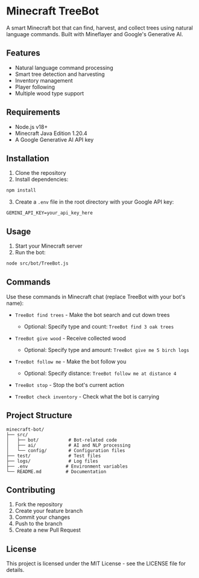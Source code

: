 # Minecraft TreeBot

A smart Minecraft bot that can find, harvest, and collect trees using natural language commands. Built with Mineflayer and Google's Generative AI.

## Features

- Natural language command processing
- Smart tree detection and harvesting
- Inventory management
- Player following
- Multiple wood type support

## Requirements

- Node.js v18+
- Minecraft Java Edition 1.20.4
- A Google Generative AI API key

## Installation

1. Clone the repository
2. Install dependencies:
```bash
npm install
```
3. Create a `.env` file in the root directory with your Google API key:
```
GEMINI_API_KEY=your_api_key_here
```

## Usage

1. Start your Minecraft server
2. Run the bot:
```bash
node src/bot/TreeBot.js
```

## Commands

Use these commands in Minecraft chat (replace TreeBot with your bot's name):

- `TreeBot find trees` - Make the bot search and cut down trees
  - Optional: Specify type and count: `TreeBot find 3 oak trees`
  
- `TreeBot give wood` - Receive collected wood
  - Optional: Specify type and amount: `TreeBot give me 5 birch logs`
  
- `TreeBot follow me` - Make the bot follow you
  - Optional: Specify distance: `TreeBot follow me at distance 4`
  
- `TreeBot stop` - Stop the bot's current action
  
- `TreeBot check inventory` - Check what the bot is carrying

## Project Structure

```
minecraft-bot/
├── src/
│   ├── bot/           # Bot-related code
│   ├── ai/            # AI and NLP processing
│   └── config/        # Configuration files
├── test/              # Test files
├── logs/              # Log files
├── .env              # Environment variables
└── README.md         # Documentation
```

## Contributing

1. Fork the repository
2. Create your feature branch
3. Commit your changes
4. Push to the branch
5. Create a new Pull Request

## License

This project is licensed under the MIT License - see the LICENSE file for details.
